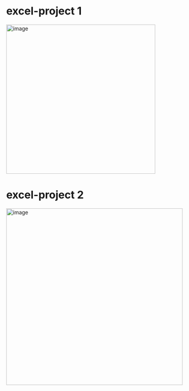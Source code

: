 # excel-project 1

<img width="397" alt="image" src="https://github.com/alikazaidi/excel-project/assets/137886655/06cf02e2-4fa0-4880-a521-aeb00d901002">

# excel-project 2

<img width="470" alt="image" src="https://github.com/alikazaidi/excel-project/assets/137886655/0691649a-4c94-4a9d-982e-e75f5f7517d8">

